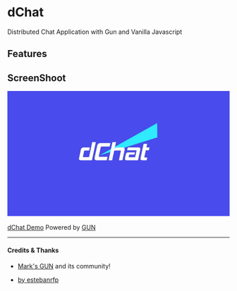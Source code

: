 # dChat
Distributed Chat Application with Gun and Vanilla Javascript


## Features

## ScreenShoot

![GitHub Logo](docs/screenshot.png)


[dChat Demo](https://dChat.com/) Powered by [GUN](https://gun.eco/)

-------------

#### Credits & Thanks
* [Mark's GUN](https://gun.eco/) and its community!

* [by estebanrfp](https://github.com/estebanrfp)
